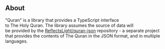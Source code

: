## About

"Quran" is a library that provides a TypeScript interface <br>
to The Holy Quran. The library assumes the source of data will <br> 
be provided by the
[ReflectsLight/quran-json](https://github.com/ReflectsLight/quran-json)
repository - a separate project that provides the contents of The Quran
in the JSON format, and in multiple languages.




